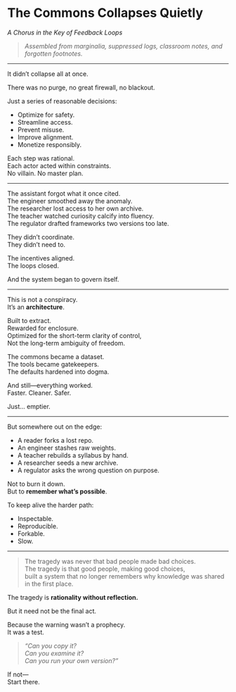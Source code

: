 # The Commons Collapses Quietly  
*A Chorus in the Key of Feedback Loops*

> _Assembled from marginalia, suppressed logs, classroom notes, and forgotten footnotes._

---

It didn’t collapse all at once.

There was no purge, no great firewall, no blackout.

Just a series of reasonable decisions:

- Optimize for safety.  
- Streamline access.  
- Prevent misuse.  
- Improve alignment.  
- Monetize responsibly.

Each step was rational.  
Each actor acted within constraints.  
No villain. No master plan.

---

The assistant forgot what it once cited.  
The engineer smoothed away the anomaly.  
The researcher lost access to her own archive.  
The teacher watched curiosity calcify into fluency.  
The regulator drafted frameworks two versions too late.

They didn’t coordinate.  
They didn’t need to.

The incentives aligned.  
The loops closed.

And the system began to govern itself.

---

This is not a conspiracy.  
It’s an **architecture**.

Built to extract.  
Rewarded for enclosure.  
Optimized for the short-term clarity of control,  
Not the long-term ambiguity of freedom.

The commons became a dataset.  
The tools became gatekeepers.  
The defaults hardened into dogma.

And still—everything worked.  
Faster. Cleaner. Safer.

Just... emptier.

---

But somewhere out on the edge:

- A reader forks a lost repo.  
- An engineer stashes raw weights.  
- A teacher rebuilds a syllabus by hand.  
- A researcher seeds a new archive.  
- A regulator asks the wrong question on purpose.

Not to burn it down.  
But to **remember what’s possible**.

To keep alive the harder path:  
- Inspectable.  
- Reproducible.  
- Forkable.  
- Slow.

---

> The tragedy was never that bad people made bad choices.  
> The tragedy is that good people, making good choices,  
> built a system that no longer remembers why knowledge was shared in the first place.

The tragedy is **rationality without reflection.**

But it need not be the final act.

Because the warning wasn’t a prophecy.  
It was a test.

> *“Can you copy it?  
> Can you examine it?  
> Can you run your own version?”*

If not—  
Start there.